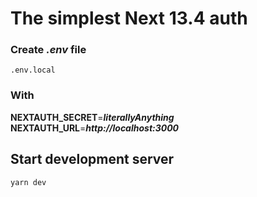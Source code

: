 # The simplest Next 13.4 auth

### Create ***.env*** file
```
.env.local
```
### With 

[//]: # (```)
__NEXTAUTH_SECRET__=***literallyAnything***
__NEXTAUTH_URL__=***http://localhost:3000***

[//]: # (```)

## Start development server

```bash
yarn dev
```

